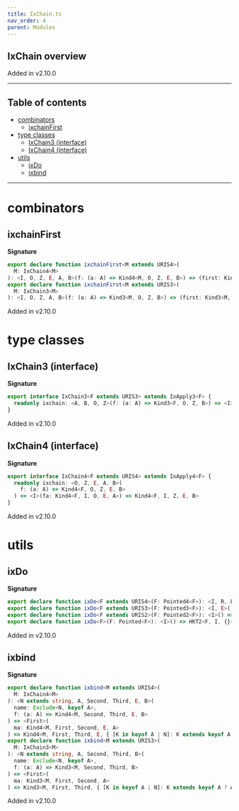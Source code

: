 ```yaml
---
title: IxChain.ts
nav_order: 4
parent: Modules
---
```


## IxChain overview

Added in v2.10.0

---

<h2 class="text-delta">Table of contents</h2>

- [combinators](#combinators)
  - [ixchainFirst](#ixchainfirst)
- [type classes](#type-classes)
  - [IxChain3 (interface)](#ixchain3-interface)
  - [IxChain4 (interface)](#ixchain4-interface)
- [utils](#utils)
  - [ixDo](#ixdo)
  - [ixbind](#ixbind)

---

# combinators

## ixchainFirst

**Signature**

```ts
export declare function ixchainFirst<M extends URIS4>(
  M: IxChain4<M>
): <I, O, Z, E, A, B>(f: (a: A) => Kind4<M, O, Z, E, B>) => (first: Kind4<M, I, O, E, A>) => Kind4<M, I, Z, E, A>
export declare function ixchainFirst<M extends URIS3>(
  M: IxChain3<M>
): <I, O, Z, A, B>(f: (a: A) => Kind3<M, O, Z, B>) => (first: Kind3<M, I, O, A>) => Kind3<M, I, Z, A>
```

Added in v2.10.0

# type classes

## IxChain3 (interface)

**Signature**

```ts
export interface IxChain3<F extends URIS3> extends IxApply3<F> {
  readonly ixchain: <A, B, O, Z>(f: (a: A) => Kind3<F, O, Z, B>) => <I>(fa: Kind3<F, I, O, A>) => Kind3<F, I, Z, B>
}
```

Added in v2.10.0

## IxChain4 (interface)

**Signature**

```ts
export interface IxChain4<F extends URIS4> extends IxApply4<F> {
  readonly ixchain: <O, Z, E, A, B>(
    f: (a: A) => Kind4<F, O, Z, E, B>
  ) => <I>(fa: Kind4<F, I, O, E, A>) => Kind4<F, I, Z, E, B>
}
```

Added in v2.10.0

# utils

## ixDo

**Signature**

```ts
export declare function ixDo<F extends URIS4>(F: Pointed4<F>): <I, R, E>() => Kind4<F, I, R, E, {}>
export declare function ixDo<F extends URIS3>(F: Pointed3<F>): <I, E>() => Kind3<F, I, E, {}>
export declare function ixDo<F extends URIS2>(F: Pointed2<F>): <I>() => Kind2<F, I, {}>
export declare function ixDo<F>(F: Pointed<F>): <I>() => HKT2<F, I, {}>
```

Added in v2.10.0

## ixbind

**Signature**

```ts
export declare function ixbind<M extends URIS4>(
  M: IxChain4<M>
): <N extends string, A, Second, Third, E, B>(
  name: Exclude<N, keyof A>,
  f: (a: A) => Kind4<M, Second, Third, E, B>
) => <First>(
  ma: Kind4<M, First, Second, E, A>
) => Kind4<M, First, Third, E, { [K in keyof A | N]: K extends keyof A ? A[K] : B }>
export declare function ixbind<M extends URIS3>(
  M: IxChain3<M>
): <N extends string, A, Second, Third, B>(
  name: Exclude<N, keyof A>,
  f: (a: A) => Kind3<M, Second, Third, B>
) => <First>(
  ma: Kind3<M, First, Second, A>
) => Kind3<M, First, Third, { [K in keyof A | N]: K extends keyof A ? A[K] : B }>
```

Added in v2.10.0
